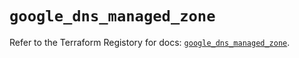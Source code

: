 # `google_dns_managed_zone`

Refer to the Terraform Registory for docs: [`google_dns_managed_zone`](https://registry.terraform.io/providers/hashicorp/google-beta/4.68.0/docs/resources/google_dns_managed_zone).
